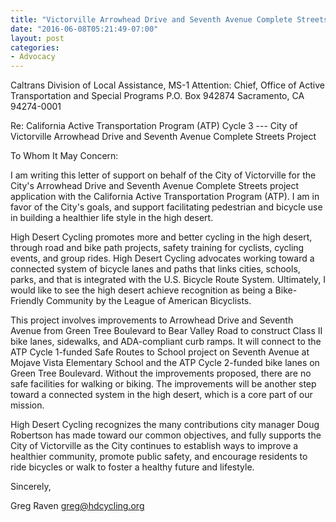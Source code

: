 ```yaml
---
title: "Victorville Arrowhead Drive and Seventh Avenue Complete Streets Project"
date: "2016-06-08T05:21:49-07:00"
layout: post
categories:
- Advocacy
---
```


Caltrans
Division of Local Assistance, MS-1
Attention: Chief, Office of Active Transportation and Special Programs
P.O. Box 942874
Sacramento, CA 94274-0001

Re: California Active Transportation Program (ATP) Cycle 3 --- City of Victorville Arrowhead Drive and Seventh Avenue Complete Streets Project

To Whom It May Concern:

I am writing this letter of support on behalf of the City of Victorville for the City's Arrowhead Drive and Seventh Avenue Complete Streets project application with the California Active Transportation Program (ATP). I am in favor of the City's goals, and support facilitating pedestrian and bicycle use in building a healthier life style in the high desert.

High Desert Cycling promotes more and better cycling in the high desert, through road and bike path projects, safety training for cyclists, cycling events, and group rides. High Desert Cycling advocates working toward a connected system of bicycle lanes and paths that links cities, schools, parks, and that is integrated with the U.S. Bicycle Route System. Ultimately, I would like to see the high desert achieve recognition as being a Bike-Friendly Community by the League of American Bicyclists.

This project involves improvements to Arrowhead Drive and Seventh Avenue from Green Tree Boulevard to Bear Valley Road to construct Class II bike lanes, sidewalks, and ADA-compliant curb ramps. It will connect to the ATP Cycle 1-funded Safe Routes to School project on Seventh Avenue at Mojave Vista Elementary School and the ATP Cycle 2-funded bike lanes on Green Tree Boulevard. Without the improvements proposed, there are no safe facilities for walking or biking. The improvements will be another step toward a connected system in the high desert, which is a core part of our mission.

High Desert Cycling recognizes the many contributions city manager Doug Robertson has made toward our common objectives, and fully supports the City of Victorville as the City continues to establish ways to improve a healthier community, promote public safety, and encourage residents to ride bicycles or walk to foster a healthy future and lifestyle.

Sincerely,

Greg Raven
greg@hdcycling.org